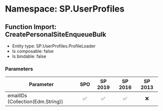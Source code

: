 # Namespace: SP.UserProfiles

## Function Import: CreatePersonalSiteEnqueueBulk

- Entity type: SP.UserProfiles.ProfileLoader
- Is composable: false
- Is bindable: false

### Parameters

Parameter | SPO | SP 2019 | SP 2016 | SP 2013
----------|:---:|:-------:|:-------:|:-------:
emailIDs (Collection(Edm.String)) | ✅ | ✅ | ✅ | ❌